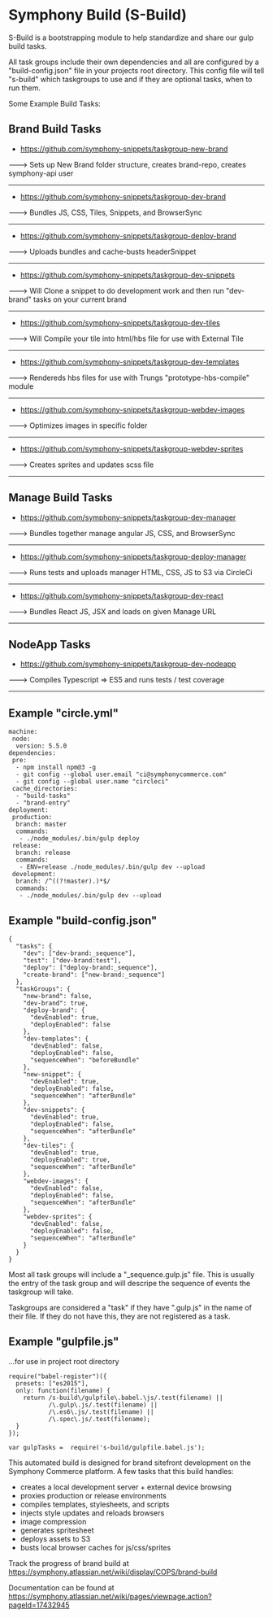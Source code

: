 # Symphony Build (S-Build)

S-Build is a bootstrapping module to help standardize and share our gulp build tasks.  

All task groups include their own dependencies and all are configured by a "build-config.json" file in your projects root directory.  This config file will tell "s-build" which taskgroups to use and if they are optional tasks, when to run them.  

Some Example Build Tasks:

## Brand Build Tasks
- https://github.com/symphony-snippets/taskgroup-new-brand

---> Sets up New Brand folder structure, creates brand-repo, creates symphony-api user
___

- https://github.com/symphony-snippets/taskgroup-dev-brand

---> Bundles JS, CSS, Tiles, Snippets, and BrowserSync
___

- https://github.com/symphony-snippets/taskgroup-deploy-brand

---> Uploads bundles and cache-busts headerSnippet
___




- https://github.com/symphony-snippets/taskgroup-dev-snippets

---> Will Clone a snippet to do development work and then run "dev-brand" tasks on your current brand
___

- https://github.com/symphony-snippets/taskgroup-dev-tiles

---> Will Compile your tile into html/hbs file for use with External Tile
___

- https://github.com/symphony-snippets/taskgroup-dev-templates

---> Rendereds hbs files for use with Trungs "prototype-hbs-compile" module
___




- https://github.com/symphony-snippets/taskgroup-webdev-images

---> Optimizes images in specific folder
___

- https://github.com/symphony-snippets/taskgroup-webdev-sprites

---> Creates sprites and updates scss file
___




## Manage Build Tasks
- https://github.com/symphony-snippets/taskgroup-dev-manager

---> Bundles together manage angular JS, CSS, and BrowserSync
___

- https://github.com/symphony-snippets/taskgroup-deploy-manager

---> Runs tests and uploads manager HTML, CSS, JS to S3 via CircleCi 
___

- https://github.com/symphony-snippets/taskgroup-dev-react

---> Bundles React JS, JSX and loads on given Manage URL
___


## NodeApp Tasks
- https://github.com/symphony-snippets/taskgroup-dev-nodeapp

---> Compiles Typescript => ES5 and runs tests / test coverage
___


## Example "circle.yml" 

```
machine:
 node:
  version: 5.5.0
dependencies:
 pre:
  - npm install npm@3 -g
  - git config --global user.email "ci@symphonycommerce.com"
  - git config --global user.name "circleci"
 cache_directories:
  - "build-tasks"
  - "brand-entry"
deployment:
 production:
  branch: master
  commands:
   - ./node_modules/.bin/gulp deploy
 release:
  branch: release
  commands:
   - ENV=release ./node_modules/.bin/gulp dev --upload
 development:
  branch: /^((?!master).)*$/
  commands:
   - ./node_modules/.bin/gulp dev --upload
```


## Example "build-config.json" 

```
{
  "tasks": {
    "dev": ["dev-brand:_sequence"],
    "test": ["dev-brand:test"],
    "deploy": ["deploy-brand:_sequence"],
    "create-brand": ["new-brand:_sequence"]
  },
  "taskGroups": {
    "new-brand": false, 
    "dev-brand": true,
    "deploy-brand": {
      "devEnabled": true,
      "deployEnabled": false
    },
    "dev-templates": {
      "devEnabled": false,
      "deployEnabled": false,
      "sequenceWhen": "beforeBundle"
    },
    "new-snippet": {
      "devEnabled": true,
      "deployEnabled": false,
      "sequenceWhen": "afterBundle"
    }, 
    "dev-snippets": {
      "devEnabled": true,
      "deployEnabled": false,
      "sequenceWhen": "afterBundle"
    },
    "dev-tiles": {
      "devEnabled": true,
      "deployEnabled": true,
      "sequenceWhen": "afterBundle"
    },
    "webdev-images": {
      "devEnabled": false,
      "deployEnabled": false,
      "sequenceWhen": "afterBundle"
    },
    "webdev-sprites": {
      "devEnabled": false,
      "deployEnabled": false,
      "sequenceWhen": "afterBundle"
    }
  }
}
```

Most all task groups will include a "_sequence.gulp.js" file.  This is usually the entry of the task group and will descripe the sequence of events the taskgroup will take.

Taskgroups are considered a "task" if they have ".gulp.js" in the name of their file.  If they do not have this, they are not registered as a task.


## Example "gulpfile.js"

...for use in project root directory

```
require("babel-register")({
  presets: ["es2015"],
  only: function(filename) {
    return /s-build\/gulpfile\.babel.\js/.test(filename) || 
           /\.gulp\.js/.test(filename) || 
           /\.es6\.js/.test(filename) || 
           /\.spec\.js/.test(filename);
  }
});

var gulpTasks =  require('s-build/gulpfile.babel.js');
```

This automated build is designed for brand sitefront development on the Symphony Commerce platform. A few tasks that this build handles:

- creates a local development server + external device browsing
- proxies production or release environments
- compiles templates, stylesheets, and scripts
- injects style updates and reloads browsers
- image compression
- generates spritesheet
- deploys assets to S3
- busts local browser caches for js/css/sprites

Track the progress of brand build at https://symphony.atlassian.net/wiki/display/COPS/brand-build

Documentation can be found at https://symphony.atlassian.net/wiki/pages/viewpage.action?pageId=17432945
